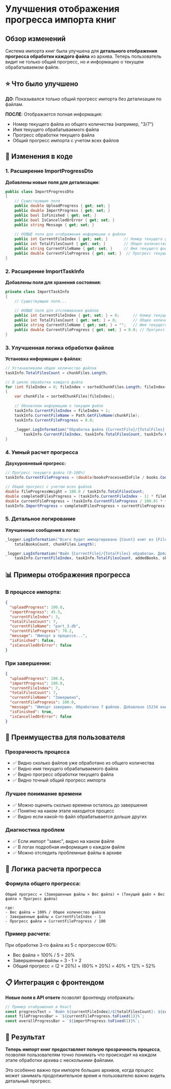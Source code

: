 # Улучшения отображения прогресса импорта книг

## Обзор изменений

Система импорта книг была улучшена для **детального отображения прогресса обработки каждого файла** из архива. Теперь пользователь видит не только общий прогресс, но и информацию о текущем обрабатываемом файле.

## ⭐ Что было улучшено

**ДО**: Показывался только общий прогресс импорта без детализации по файлам.

**ПОСЛЕ**: Отображается полная информация:
- Номер текущего файла из общего количества (например, "3/7")
- Имя текущего обрабатываемого файла
- Прогресс обработки текущего файла
- Общий прогресс импорта с учетом всех файлов

## 🔧 Изменения в коде

### 1. Расширение ImportProgressDto

**Добавлены новые поля для детализации:**

```csharp
public class ImportProgressDto
{
    // Существующие поля
    public double UploadProgress { get; set; }
    public double ImportProgress { get; set; }
    public bool IsFinished { get; set; }
    public bool IsCancelledOrError { get; set; }
    public string Message { get; set; }
    
    // НОВЫЕ поля для отображения информации о файлах
    public int CurrentFileIndex { get; set; }       // Номер текущего файла (1, 2, 3...)
    public int TotalFilesCount { get; set; }        // Общее количество файлов в архиве
    public string CurrentFileName { get; set; }     // Имя текущего файла (part_1.db)
    public double CurrentFileProgress { get; set; }  // Прогресс текущего файла (0-100%)
}
```

### 2. Расширение ImportTaskInfo

**Добавлены поля для хранения состояния:**

```csharp
private class ImportTaskInfo
{
    // Существующие поля...
    
    // НОВЫЕ поля для отслеживания файлов
    public int CurrentFileIndex { get; set; } = 0;      // Номер текущего файла
    public int TotalFilesCount { get; set; } = 0;       // Общее количество файлов
    public string CurrentFileName { get; set; } = "";   // Имя текущего файла
    public double CurrentFileProgress { get; set; } = 0.0; // Прогресс файла
}
```

### 3. Улучшенная логика обработки файлов

**Установка информации о файлах:**

```csharp
// Устанавливаем общее количество файлов
taskInfo.TotalFilesCount = chunkFiles.Length;

// В цикле обработки каждого файла
for (int fileIndex = 0; fileIndex < sortedChunkFiles.Length; fileIndex++)
{
    var chunkFile = sortedChunkFiles[fileIndex];
    
    // Обновляем информацию о текущем файле
    taskInfo.CurrentFileIndex = fileIndex + 1;
    taskInfo.CurrentFileName = Path.GetFileName(chunkFile);
    taskInfo.CurrentFileProgress = 0.0;
    
    _logger.LogInformation("Обработка файла {CurrentFile}/{TotalFiles}: {ChunkFile}", 
        taskInfo.CurrentFileIndex, taskInfo.TotalFilesCount, taskInfo.CurrentFileName);
}
```

### 4. Умный расчет прогресса

**Двухуровневый прогресс:**

```csharp
// Прогресс текущего файла (0-100%)
taskInfo.CurrentFileProgress = (double)booksProcessedInFile / books.Count * 100.0;

// Общий прогресс с учетом всех файлов
double fileProgressWeight = 100.0 / taskInfo.TotalFilesCount;
double completedFilesProgress = (taskInfo.CurrentFileIndex - 1) * fileProgressWeight;
double currentFileProgress = (taskInfo.CurrentFileProgress / 100.0) * fileProgressWeight;
taskInfo.ImportProgress = completedFilesProgress + currentFileProgress;
```

### 5. Детальное логирование

**Улучшенные сообщения в логах:**

```csharp
_logger.LogInformation("Всего будет импортировано {Count} книг из {FileCount} файлов", 
    totalBooksCount, chunkFiles.Length);

_logger.LogInformation("Файл {CurrentFile}/{TotalFiles} обработан. Добавлено/обновлено: {AddedBooks}, пропущено: {SkippedBooks}", 
    taskInfo.CurrentFileIndex, taskInfo.TotalFilesCount, addedBooks, skippedBooks);
```

## 📊 Примеры отображения прогресса

### В процессе импорта:
```json
{
  "uploadProgress": 100.0,
  "importProgress": 45.5,
  "currentFileIndex": 3,
  "totalFilesCount": 7,
  "currentFileName": "part_3.db",
  "currentFileProgress": 78.2,
  "message": "Импорт в процессе...",
  "isFinished": false,
  "isCancelledOrError": false
}
```

### При завершении:
```json
{
  "uploadProgress": 100.0,
  "importProgress": 100.0,
  "currentFileIndex": 7,
  "totalFilesCount": 7,
  "currentFileName": "Завершено",
  "currentFileProgress": 100.0,
  "message": "Импорт завершен. Обработано 7 файлов. Добавлено 15234 книг, пропущено 127 книг.",
  "isFinished": true,
  "isCancelledOrError": false
}
```

## 🎯 Преимущества для пользователя

### Прозрачность процесса
- ✅ Видно сколько файлов уже обработано из общего количества
- ✅ Видно имя текущего обрабатываемого файла  
- ✅ Видно прогресс обработки текущего файла
- ✅ Видно точный общий прогресс импорта

### Лучшее понимание времени
- ✅ Можно оценить сколько времени осталось до завершения
- ✅ Понятно на каком этапе находится процесс
- ✅ Видно если какой-то файл обрабатывается дольше других

### Диагностика проблем
- ✅ Если импорт "завис", видно на каком файле
- ✅ В логах подробная информация о каждом файле
- ✅ Можно отследить проблемные файлы в архиве

## 🔄 Логика расчета прогресса

### Формула общего прогресса:
```
Общий прогресс = (Завершенные файлы × Вес файла) + (Текущий файл × Вес файла × Прогресс файла)

где:
- Вес файла = 100% / Общее количество файлов
- Завершенные файлы = CurrentFileIndex - 1  
- Прогресс файла = CurrentFileProgress / 100
```

### Пример расчета:
При обработке 3-го файла из 5 с прогрессом 60%:
- Вес файла = 100% / 5 = 20%
- Завершенные файлы = 3 - 1 = 2
- Общий прогресс = (2 × 20%) + (60% × 20%) = 40% + 12% = 52%

## 📋 Интеграция с фронтендом

**Новые поля в API ответе** позволят фронтенду отображать:

```javascript
// Пример отображения в React
const progressText = `Файл ${currentFileIndex}/${totalFilesCount}: ${currentFileName}`;
const fileProgressBar = `${currentFileProgress.toFixed(1)}%`;
const overallProgressBar = `${importProgress.toFixed(1)}%`;
```

## 🎯 Результат

**Теперь импорт книг предоставляет полную прозрачность процесса**, позволяя пользователям точно понимать что происходит на каждом этапе обработки архива с несколькими файлами.

Это особенно важно при импорте больших архивов, когда процесс может занимать продолжительное время и пользователю важно видеть детальный прогресс. 